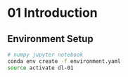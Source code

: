 # 01 Introduction

## Environment Setup

```sh
# numpy jupyter notebook
conda env create -f environment.yaml
source activate dl-01
```
